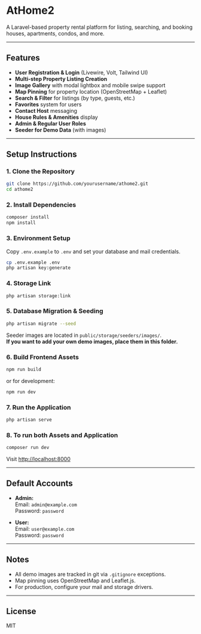 # AtHome2

A Laravel-based property rental platform for listing, searching, and booking houses, apartments, condos, and more.

---

## Features

- **User Registration & Login** (Livewire, Volt, Tailwind UI)
- **Multi-step Property Listing Creation**
- **Image Gallery** with modal lightbox and mobile swipe support
- **Map Pinning** for property location (OpenStreetMap + Leaflet)
- **Search & Filter** for listings (by type, guests, etc.)
- **Favorites** system for users
- **Contact Host** messaging
- **House Rules & Amenities** display
- **Admin & Regular User Roles**
- **Seeder for Demo Data** (with images)

---

## Setup Instructions

### 1. Clone the Repository

```sh
git clone https://github.com/yourusername/athome2.git
cd athome2
```

### 2. Install Dependencies

```sh
composer install
npm install
```

### 3. Environment Setup

Copy `.env.example` to `.env` and set your database and mail credentials.

```sh
cp .env.example .env
php artisan key:generate
```

### 4. Storage Link

```sh
php artisan storage:link
```

### 5. Database Migration & Seeding

```sh
php artisan migrate --seed
```

Seeder images are located in `public/storage/seeders/images/`.  
**If you want to add your own demo images, place them in this folder.**

### 6. Build Frontend Assets

```sh
npm run build
```
or for development:
```sh
npm run dev
```

### 7. Run the Application

```sh
php artisan serve
```

### 8. To run both Assets and Application

```sh
composer run dev
```

Visit [http://localhost:8000](http://localhost:8000)

---

## Default Accounts

- **Admin:**  
  Email: `admin@example.com`  
  Password: `password`

- **User:**  
  Email: `user@example.com`  
  Password: `password`

---

## Notes

- All demo images are tracked in git via `.gitignore` exceptions.
- Map pinning uses OpenStreetMap and Leaflet.js.
- For production, configure your mail and storage drivers.

---

## License

MIT
